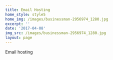 ```yaml
---
title: Email Hosting
home_style: style5
home_img: /images/businessman-2956974_1280.jpg
excerpt: ''
date: '2017-04-08'
img_src: /images/businessman-2956974_1280.jpg
layout: page
---
```

Email hosting
